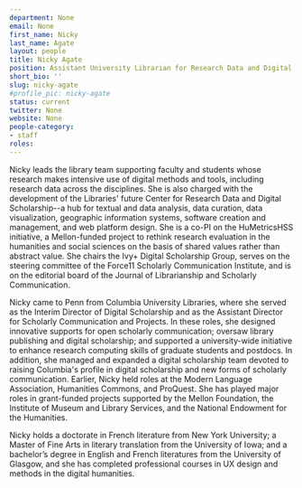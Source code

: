 ```yaml
---
department: None
email: None
first_name: Nicky
last_name: Agate
layout: people
title: Nicky Agate
position: Assistant University Librarian for Research Data and Digital Scholarship 
short_bio: ''
slug: nicky-agate
#profile_pic: nicky-agate
status: current
twitter: None
website: None
people-category:
- staff
roles:
---
```

Nicky leads the library team supporting faculty and students whose research makes intensive use of digital methods and tools, including research data across the disciplines. She is also charged with the development of the Libraries' future Center for Research Data and Digital Scholarship--a hub for textual and data analysis, data curation, data visualization, geographic information systems, software creation and management, and web platform design. She is a co-PI on the HuMetricsHSS initiative, a Mellon-funded project to rethink research evaluation in the humanities and social sciences on the basis of shared values rather than abstract value. She chairs the Ivy+ Digital Scholarship Group, serves on the steering committee of the Force11 Scholarly Communication Institute, and is on the editorial board of the Journal of Librarianship and Scholarly Communication.

Nicky came to Penn from Columbia University Libraries, where she served as the Interim Director of Digital Scholarship and as the Assistant Director for Scholarly Communication and Projects. In these roles, she designed innovative supports for open scholarly communication; oversaw library publishing and digital scholarship; and supported a university-wide initiative to enhance research computing skills of graduate students and postdocs.  In addition, she managed and expanded a digital scholarship team devoted to raising Columbia's profile in digital scholarship and new forms of scholarly communication. Earlier, Nicky held roles at the Modern Language Association, Humanities Commons, and ProQuest. She has played major roles in grant-funded projects supported by the Mellon Foundation, the Institute of Museum and Library Services, and the National Endowment for the Humanities.

Nicky holds a doctorate in French literature from New York University; a Master of Fine Arts in literary translation from the University of Iowa; and a bachelor’s degree in English and French literatures from the University of Glasgow, and she has completed professional courses in UX design and methods in the digital humanities.
